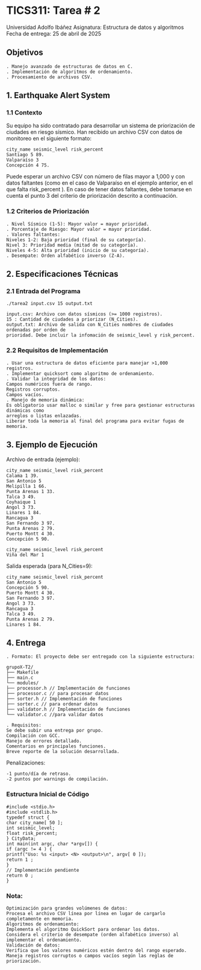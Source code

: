 # TICS311: Tarea # 2

Universidad Adolfo Ibáñez
Asignatura: Estructura de datos y algoritmos
Fecha de entrega: 25 de abril de 2025

## Objetivos

```
. Manejo avanzado de estructuras de datos en C.
. Implementación de algoritmos de ordenamiento.
. Procesamiento de archivos CSV.
```
## 1. Earthquake Alert System

### 1.1 Contexto

Su equipo ha sido contratado para desarrollar un sistema de priorización de ciudades en riesgo sísmico.
Han recibido un archivo CSV con datos de monitoreo en el siguiente formato:

```
city_name seismic_level risk_percent
Santiago 5 89.
Valparaíso 3
Concepción 4 75.
```
Puede esperar un archivo CSV con número de filas mayor a 1,000 y con datos faltantes (como en el caso de
Valparaíso en el ejemplo anterior, en el que falta risk_percent ). En caso de tener datos faltantes, debe
tomarse en cuenta el punto 3 del criterio de priorización descrito a continuación.

### 1.2 Criterios de Priorización

```
. Nivel Sísmico (1-5): Mayor valor = mayor prioridad.
. Porcentaje de Riesgo: Mayor valor = mayor prioridad.
. Valores faltantes:
Niveles 1-2: Baja prioridad (final de su categoría).
Nivel 3: Prioridad media (mitad de su categoría).
Niveles 4-5: Alta prioridad (inicio de su categoría).
. Desempate: Orden alfabético inverso (Z-A).
```
## 2. Especificaciones Técnicas

### 2.1 Entrada del Programa


```
./tarea2 input.csv 15 output.txt
```
```
input.csv: Archivo con datos sísmicos (>= 1000 registros).
15 : Cantidad de ciudades a priorizar (N_Cities).
output.txt: Archivo de salida con N_Cities nombres de ciudades ordenadas por orden de
prioridad. Debe incluir la infomación de seismic_level y risk_percent.
```
### 2.2 Requisitos de Implementación

```
. Usar una estructura de datos eficiente para manejar >1,000 registros.
. Implementar quicksort como algoritmo de ordenamiento.
. Validar la integridad de los datos:
Campos numéricos fuera de rango.
Registros corruptos.
Campos vacíos.
. Manejo de memoria dinámica:
Es obligatorio usar malloc o similar y free para gestionar estructuras dinámicas como
arreglos o listas enlazadas.
Liberar toda la memoria al final del programa para evitar fugas de memoria.
```
## 3. Ejemplo de Ejecución

Archivo de entrada (ejemplo):

```
city_name seismic_level risk_percent
Calama 1 39.
San Antonio 5
Melipilla 1 66.
Punta Arenas 1 33.
Talca 3 49.
Coyhaique 1
Angol 3 73.
Linares 1 84.
Rancagua 3
San Fernando 3 97.
Punta Arenas 2 79.
Puerto Montt 4 30.
Concepción 5 90.
```

```
city_name seismic_level risk_percent
Viña del Mar 1
```
Salida esperada (para N_Cities=9):

```
city_name seismic_level risk_percent
San Antonio 5
Concepción 5 90.
Puerto Montt 4 30.
San Fernando 3 97.
Angol 3 73.
Rancagua 3
Talca 3 49.
Punta Arenas 2 79.
Linares 1 84.
```
## 4. Entrega

```
. Formato: El proyecto debe ser entregado con la siguiente estructura:
```
```
grupoX-T2/
├── Makefile
├── main.c
└── modules/
├── processor.h // Implementación de funciones
├── processor.c // para procesar datos
├── sorter.h // Implementación de funciones
├── sorter.c // para ordenar datos
├── validator.h // Implementación de funciones
└── validator.c //para validar datos
```
```
. Requisitos:
Se debe subir una entrega por grupo.
Compilación con GCC.
Manejo de errores detallado.
Comentarios en principales funciones.
Breve reporte de la solución desarrollada.
```
Penalizaciones:

```
-1 punto/día de retraso.
-2 puntos por warnings de compilación.
```

### Estructura Inicial de Código

```
#include <stdio.h>
#include <stdlib.h>
typedef struct {
char city_name[ 50 ];
int seismic_level;
float risk_percent;
} CityData;
int main(int argc, char *argv[]) {
if (argc != 4 ) {
printf("Uso: %s <input> <N> <output>\n", argv[ 0 ]);
return 1 ;
}
// Implementación pendiente
return 0 ;
}
```
### Nota:

```
Optimización para grandes volúmenes de datos:
Procesa el archivo CSV línea por línea en lugar de cargarlo completamente en memoria.
Algoritmos de ordenamiento:
Implementa el algoritmo QuickSort para ordenar los datos.
Considera el criterio de desempate (orden alfabético inverso) al implementar el ordenamiento.
Validación de datos:
Verifica que los valores numéricos estén dentro del rango esperado.
Maneja registros corruptos o campos vacíos según las reglas de priorización.
```


